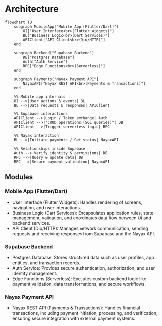 # Architecture

```mermaid
flowchart TD
    subgraph MobileApp["Mobile App (Flutter/Dart)"]
        UI["User Interface<br>(Flutter Widgets)"]
        BL["Business Logic<br>(Dart Services)"]
        APIClient["API Client<br>(Dio/HTTP)"]
    end

    subgraph Backend["Supabase Backend"]
        DB["Postgres Database"]
        Auth["Auth Service"]
        RPC["Edge Functions<br>(Serverless)"]
    end

    subgraph Payments["Nayax Payment API"]
        NayaxAPI["Nayax REST API<br>(Payments & Transactions)"]
    end

    %% Mobile app internals
    UI -->|User actions & events| BL
    BL -->|Data requests & responses| APIClient

    %% Supabase interactions
    APIClient -->|Login / Token exchange| Auth
    APIClient -->|"CRUD operations (SQL queries)"| DB
    APIClient -->|Trigger serverless logic| RPC

    %% Nayax interaction
    BL -->|Initiate payments / Get status| NayaxAPI

    %% Relationships inside Supabase
    Auth -->|Verify identity & permissions| DB
    RPC -->|Query & update data| DB
    RPC -->|Secure payment validation| NayaxAPI

```

## Modules
### Mobile App (Flutter/Dart)
- User Interface (Flutter Widgets): Handles rendering of screens, navigation, and user interactions.
- Business Logic (Dart Services): Encapsulates application rules, state management, validation, and coordinates data flow between UI and backend services.
- API Client (Dio/HTTP): Manages network communication, sending requests and receiving responses from Supabase and the Nayax API.

### Supabase Backend
- Postgres Database: Stores structured data such as user profiles, app entities, and transaction records.
- Auth Service: Provides secure authentication, authorization, and user identity management.
- Edge Functions (Serverless): Executes custom backend logic like payment validation, data transformations, and secure workflows.

### Nayax Payment API
- Nayax REST API (Payments & Transactions): Handles financial transactions, including payment initiation, processing, and verification, ensuring secure integration with external payment systems.
